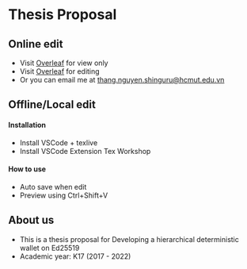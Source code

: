 # Thesis Proposal

## Online edit

- Visit [Overleaf](https://www.overleaf.com/read/sdpnjrwzfhcy) for view only
- Visit [Overleaf](https://www.overleaf.com/7727572413cxtbnttpywbm) for editing
- Or you can email me at thang.nguyen.shinguru@hcmut.edu.vn

## Offline/Local edit

#### Installation

- Install VSCode + texlive
- Install VSCode Extension Tex Workshop

#### How to use

- Auto save when edit
- Preview using Ctrl+Shift+V

## About us

- This is a thesis proposal for Developing a hierarchical deterministic wallet on Ed25519
- Academic year: K17 (2017 - 2022)
